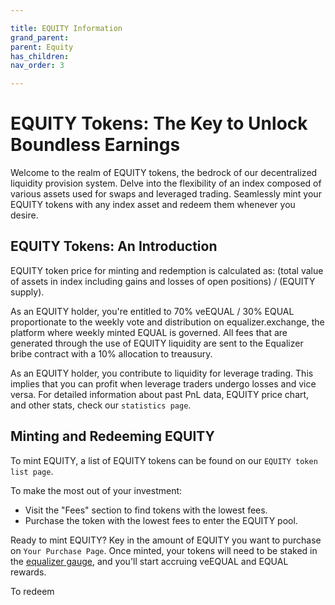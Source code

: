 ```yaml
---

title: EQUITY Information
grand_parent:
parent: Equity
has_children:
nav_order: 3

---
```


# EQUITY Tokens: The Key to Unlock Boundless Earnings

Welcome to the realm of EQUITY tokens, the bedrock of our decentralized liquidity provision system. Delve into the flexibility of an index composed of various assets used for swaps and leveraged trading. Seamlessly mint your EQUITY tokens with any index asset and redeem them whenever you desire.

## EQUITY Tokens: An Introduction

EQUITY token price for minting and redemption is calculated as: (total value of assets in index including gains and losses of open positions) / (EQUITY supply).

As an EQUITY holder, you're entitled to 70% veEQUAL / 30% EQUAL proportionate to the weekly vote and distribution on equalizer.exchange, the platform where weekly minted EQUAL is governed. All fees that are generated through the use of EQUITY liquidity are sent to the Equalizer bribe contract with a 10% allocation to treausury.

As an EQUITY holder, you contribute to liquidity for leverage trading. This implies that you can profit when leverage traders undergo losses and vice versa. For detailed information about past PnL data, EQUITY price chart, and other stats, check our `statistics page`.

## Minting and Redeeming EQUITY

To mint EQUITY, a list of EQUITY tokens can be found on our `EQUITY token list page`.

To make the most out of your investment:
- Visit the "Fees" section to find tokens with the lowest fees.
- Purchase the token with the lowest fees to enter the EQUITY pool.

Ready to mint EQUITY? Key in the amount of EQUITY you want to purchase on `Your Purchase Page`. Once minted, your tokens will need to be staked in the [equalizer gauge](https://equalizer.exchange/liquidity), and you'll start accruing veEQUAL and EQUAL rewards.

To redeem
